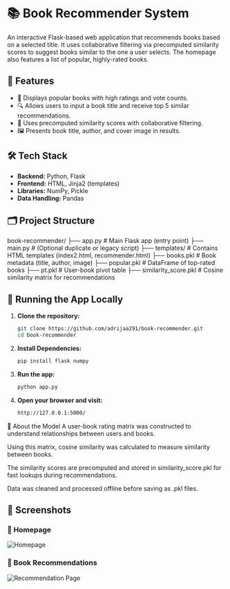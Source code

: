 # 📚 Book Recommender System

An interactive Flask-based web application that recommends books based on a selected title. It uses collaborative filtering via precomputed similarity scores to suggest books similar to the one a user selects. The homepage also features a list of popular, highly-rated books.

## 🔧 Features

- 📖 Displays popular books with high ratings and vote counts.
- 🔍 Allows users to input a book title and receive top 5 similar recommendations.
- 🧠 Uses precomputed similarity scores with collaborative filtering.
- 🖼️ Presents book title, author, and cover image in results.

## 🛠️ Tech Stack

- **Backend:** Python, Flask
- **Frontend:** HTML, Jinja2 (templates)
- **Libraries:** NumPy, Pickle
- **Data Handling:** Pandas

## 🗂️ Project Structure

book-recommender/
├── app.py # Main Flask app (entry point)
├── main.py # (Optional duplicate or legacy script)
├── templates/ # Contains HTML templates (index2.html, recommender.html)
├── books.pkl # Book metadata (title, author, image)
├── popular.pkl # DataFrame of top-rated books
├── pt.pkl # User-book pivot table
├── similarity_score.pkl # Cosine similarity matrix for recommendations


## 🚀 Running the App Locally

1. **Clone the repository:**

   ```bash
   git clone https://github.com/adrijaa291/book-recommender.git
   cd book-recommender
2. **Install Dependencies:**

   ```bash
   pip install flask numpy
3. **Run the app:**

   ```bash
   python app.py
4. **Open your browser and visit:**

   ```bash
   http://127.0.0.1:5000/

📘 About the Model
A user-book rating matrix was constructed to understand relationships between users and books.

Using this matrix, cosine similarity was calculated to measure similarity between books.

The similarity scores are precomputed and stored in similarity_score.pkl for fast lookups during recommendations.

Data was cleaned and processed offline before saving as .pkl files.

## 📸 Screenshots

### 🔹 Homepage
![Homepage](assets/homepage.png)

### 🔹 Book Recommendations
![Recommendation Page](assets/recommendation.png)

